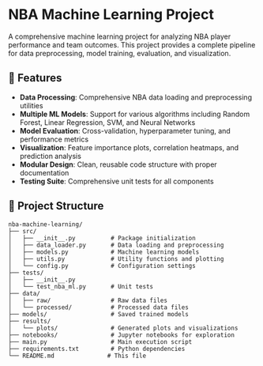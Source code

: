 # NBA Machine Learning Project

A comprehensive machine learning project for analyzing NBA player performance and team outcomes. This project provides a complete pipeline for data preprocessing, model training, evaluation, and visualization.

## 🏀 Features
- **Data Processing**: Comprehensive NBA data loading and preprocessing utilities
- **Multiple ML Models**: Support for various algorithms including Random Forest, Linear Regression, SVM, and Neural Networks
- **Model Evaluation**: Cross-validation, hyperparameter tuning, and performance metrics
- **Visualization**: Feature importance plots, correlation heatmaps, and prediction analysis
- **Modular Design**: Clean, reusable code structure with proper documentation
- **Testing Suite**: Comprehensive unit tests for all components

## 📁 Project Structure

```
nba-machine-learning/
├── src/
│   ├── __init__.py          # Package initialization
│   ├── data_loader.py       # Data loading and preprocessing
│   ├── models.py            # Machine learning models
│   ├── utils.py             # Utility functions and plotting
│   └── config.py            # Configuration settings
├── tests/
│   ├── __init__.py
│   └── test_nba_ml.py       # Unit tests
├── data/
│   ├── raw/                 # Raw data files
│   └── processed/           # Processed data files
├── models/                  # Saved trained models
├── results/
│   └── plots/               # Generated plots and visualizations
├── notebooks/               # Jupyter notebooks for exploration
├── main.py                  # Main execution script
├── requirements.txt         # Python dependencies
└── README.md               # This file
```